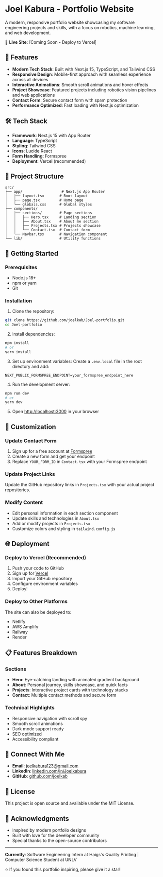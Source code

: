 # Joel Kabura - Portfolio Website

A modern, responsive portfolio website showcasing my software engineering projects and skills, with a focus on robotics, machine learning, and web development.

🚀 **Live Site**: [Coming Soon - Deploy to Vercel]

## 🎯 Features

- **Modern Tech Stack**: Built with Next.js 15, TypeScript, and Tailwind CSS
- **Responsive Design**: Mobile-first approach with seamless experience across all devices
- **Interactive Animations**: Smooth scroll animations and hover effects
- **Project Showcase**: Featured projects including robotics vision pipelines and web applications
- **Contact Form**: Secure contact form with spam protection
- **Performance Optimized**: Fast loading with Next.js optimization

## 🛠️ Tech Stack

- **Framework**: Next.js 15 with App Router
- **Language**: TypeScript
- **Styling**: Tailwind CSS
- **Icons**: Lucide React
- **Form Handling**: Formspree
- **Deployment**: Vercel (recommended)

## 📂 Project Structure

```
src/
├── app/                  # Next.js App Router
│   ├── layout.tsx       # Root layout
│   ├── page.tsx         # Home page
│   └── globals.css      # Global styles
├── components/
│   ├── sections/        # Page sections
│   │   ├── Hero.tsx     # Landing section
│   │   ├── About.tsx    # About me section
│   │   ├── Projects.tsx # Projects showcase
│   │   └── Contact.tsx  # Contact form
│   └── Navbar.tsx       # Navigation component
└── lib/                 # Utility functions
```

## 🚀 Getting Started

### Prerequisites

- Node.js 18+ 
- npm or yarn
- Git

### Installation

1. Clone the repository:
```bash
git clone https://github.com/joelkab/Joel-portfolio.git
cd Joel-portfolio
```

2. Install dependencies:
```bash
npm install
# or
yarn install
```

3. Set up environment variables:
Create a `.env.local` file in the root directory and add:
```env
NEXT_PUBLIC_FORMSPREE_ENDPOINT=your_formspree_endpoint_here
```

4. Run the development server:
```bash
npm run dev
# or
yarn dev
```

5. Open [http://localhost:3000](http://localhost:3000) in your browser

## 📝 Customization

### Update Contact Form
1. Sign up for a free account at [Formspree](https://formspree.io/)
2. Create a new form and get your endpoint
3. Replace `YOUR_FORM_ID` in `Contact.tsx` with your Formspree endpoint

### Update Project Links
Update the GitHub repository links in `Projects.tsx` with your actual project repositories.

### Modify Content
- Edit personal information in each section component
- Update skills and technologies in `About.tsx`
- Add or modify projects in `Projects.tsx`
- Customize colors and styling in `tailwind.config.js`

## 🌐 Deployment

### Deploy to Vercel (Recommended)

1. Push your code to GitHub
2. Sign up for [Vercel](https://vercel.com)
3. Import your GitHub repository
4. Configure environment variables
5. Deploy!

### Deploy to Other Platforms

The site can also be deployed to:
- Netlify
- AWS Amplify
- Railway
- Render

## 📋 Features Breakdown

### Sections
- **Hero**: Eye-catching landing with animated gradient background
- **About**: Personal journey, skills showcase, and quick facts
- **Projects**: Interactive project cards with technology stacks
- **Contact**: Multiple contact methods and secure form

### Technical Highlights
- Responsive navigation with scroll spy
- Smooth scroll animations
- Dark mode support ready
- SEO optimized
- Accessibility compliant

## 🤝 Connect With Me

- **Email**: joelkabura123@gmail.com
- **LinkedIn**: [linkedin.com/in/Joelkabura](https://linkedin.com/in/Joelkabura)
- **GitHub**: [github.com/joelkab](https://github.com/joelkab)

## 📄 License

This project is open source and available under the MIT License.

## 🙏 Acknowledgments

- Inspired by modern portfolio designs
- Built with love for the developer community
- Special thanks to the open-source contributors

---

**Currently**: Software Engineering Intern at Haigs's Quality Printing | Computer Science Student at UNLV

⭐ If you found this portfolio inspiring, please give it a star!
